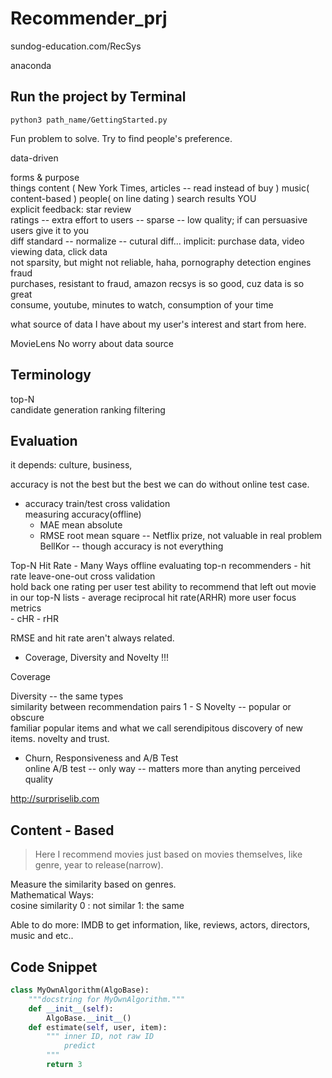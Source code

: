 # Recommender_prj

sundog-education.com/RecSys  

anaconda  


## Run the project by Terminal  

```shell
python3 path_name/GettingStarted.py
```


Fun problem to solve. Try to find people's preference.


data-driven  

forms & purpose  
    things
    content ( New York Times, articles -- read instead of buy )
    music( content-based )
    people( on line dating )
    search results
YOU  
    explicit feedback: star review  
        ratings -- extra effort to users -- sparse -- low quality; if can persuasive users give  it to you  
        diff standard -- normalize -- cutural diff...
    implicit: purchase data, video viewing data, click data  
        not sparsity, but might not reliable, haha, pornography detection engines  
        fraud  
        purchases, resistant to fraud, amazon recsys is so good, cuz data is so great  
        consume, youtube, minutes to watch, consumption of your time

what source of data I have about my user's interest and start from here.  


MovieLens
No worry about data source

## Terminology  

top-N  
    candidate generation
    ranking
    filtering  


## Evaluation  
it depends: culture, business,  


accuracy is not the best but the best we can do without online test case.  

* accuracy
train/test
cross validation  
measuring
    accuracy(offline)
    - MAE mean absolute
    - RMSE root mean square  -- Netflix prize, not valuable in real problem
    BellKor -- though accuracy is not everything  

Top-N Hit Rate - Many Ways offline
    evaluating top-n recommenders
    - hit rate
    leave-one-out cross validation  
        hold back one rating per user
        test ability to recommend that left out movie in our top-N lists
    - average reciprocal hit rate(ARHR)
    more user focus metrics  
    - cHR
    - rHR

RMSE and hit rate aren't always related.  

* Coverage, Diversity and Novelty !!!  

Coverage  

Diversity  -- the same types   
    similarity between recommendation pairs
    1 - S
Novelty  -- popular or obscure  
    familiar popular items and what we call serendipitous discovery of new items.
    novelty and trust.


* Churn, Responsiveness and A/B Test  
online A/B test -- only way  -- matters more than anyting
perceived quality  


http://surpriselib.com  

## Content - Based
> Here I recommend movies just based on movies themselves, like genre, year to release(narrow).

Measure the similarity based on genres.   
Mathematical Ways:  
    cosine similarity
        0 : not similar
        1: the same  


Able to do more:
IMDB to get information, like, reviews, actors, directors, music and etc..


## Code Snippet
```python
class MyOwnAlgorithm(AlgoBase):
    """docstring for MyOwnAlgorithm."""
    def __init__(self):
        AlgoBase.__init__()
    def estimate(self, user, item):
        """ inner ID, not raw ID
            predict
        """
        return 3
```
